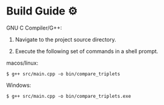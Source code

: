 # Build Guide ⚙️

GNU C Compiler/G++:

1. Navigate to the project source directory.

2. Execute the following set of commands in a shell prompt.

macos/linux:

```$ g++ src/main.cpp -o bin/compare_triplets```

Windows:

```$ g++ src/main.cpp -o bin/compare_triplets.exe```